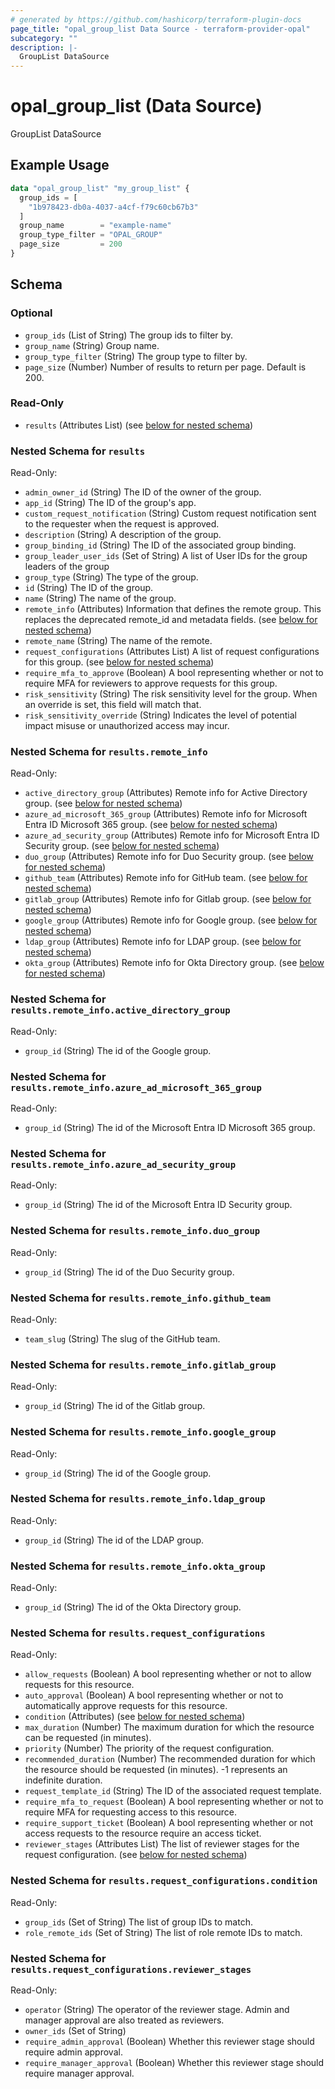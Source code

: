 ```yaml
---
# generated by https://github.com/hashicorp/terraform-plugin-docs
page_title: "opal_group_list Data Source - terraform-provider-opal"
subcategory: ""
description: |-
  GroupList DataSource
---
```


# opal_group_list (Data Source)

GroupList DataSource

## Example Usage

```terraform
data "opal_group_list" "my_group_list" {
  group_ids = [
    "1b978423-db0a-4037-a4cf-f79c60cb67b3"
  ]
  group_name        = "example-name"
  group_type_filter = "OPAL_GROUP"
  page_size         = 200
}
```

<!-- schema generated by tfplugindocs -->
## Schema

### Optional

- `group_ids` (List of String) The group ids to filter by.
- `group_name` (String) Group name.
- `group_type_filter` (String) The group type to filter by.
- `page_size` (Number) Number of results to return per page. Default is 200.

### Read-Only

- `results` (Attributes List) (see [below for nested schema](#nestedatt--results))

<a id="nestedatt--results"></a>
### Nested Schema for `results`

Read-Only:

- `admin_owner_id` (String) The ID of the owner of the group.
- `app_id` (String) The ID of the group's app.
- `custom_request_notification` (String) Custom request notification sent to the requester when the request is approved.
- `description` (String) A description of the group.
- `group_binding_id` (String) The ID of the associated group binding.
- `group_leader_user_ids` (Set of String) A list of User IDs for the group leaders of the group
- `group_type` (String) The type of the group.
- `id` (String) The ID of the group.
- `name` (String) The name of the group.
- `remote_info` (Attributes) Information that defines the remote group. This replaces the deprecated remote_id and metadata fields. (see [below for nested schema](#nestedatt--results--remote_info))
- `remote_name` (String) The name of the remote.
- `request_configurations` (Attributes List) A list of request configurations for this group. (see [below for nested schema](#nestedatt--results--request_configurations))
- `require_mfa_to_approve` (Boolean) A bool representing whether or not to require MFA for reviewers to approve requests for this group.
- `risk_sensitivity` (String) The risk sensitivity level for the group. When an override is set, this field will match that.
- `risk_sensitivity_override` (String) Indicates the level of potential impact misuse or unauthorized access may incur.

<a id="nestedatt--results--remote_info"></a>
### Nested Schema for `results.remote_info`

Read-Only:

- `active_directory_group` (Attributes) Remote info for Active Directory group. (see [below for nested schema](#nestedatt--results--remote_info--active_directory_group))
- `azure_ad_microsoft_365_group` (Attributes) Remote info for Microsoft Entra ID Microsoft 365 group. (see [below for nested schema](#nestedatt--results--remote_info--azure_ad_microsoft_365_group))
- `azure_ad_security_group` (Attributes) Remote info for Microsoft Entra ID Security group. (see [below for nested schema](#nestedatt--results--remote_info--azure_ad_security_group))
- `duo_group` (Attributes) Remote info for Duo Security group. (see [below for nested schema](#nestedatt--results--remote_info--duo_group))
- `github_team` (Attributes) Remote info for GitHub team. (see [below for nested schema](#nestedatt--results--remote_info--github_team))
- `gitlab_group` (Attributes) Remote info for Gitlab group. (see [below for nested schema](#nestedatt--results--remote_info--gitlab_group))
- `google_group` (Attributes) Remote info for Google group. (see [below for nested schema](#nestedatt--results--remote_info--google_group))
- `ldap_group` (Attributes) Remote info for LDAP group. (see [below for nested schema](#nestedatt--results--remote_info--ldap_group))
- `okta_group` (Attributes) Remote info for Okta Directory group. (see [below for nested schema](#nestedatt--results--remote_info--okta_group))

<a id="nestedatt--results--remote_info--active_directory_group"></a>
### Nested Schema for `results.remote_info.active_directory_group`

Read-Only:

- `group_id` (String) The id of the Google group.


<a id="nestedatt--results--remote_info--azure_ad_microsoft_365_group"></a>
### Nested Schema for `results.remote_info.azure_ad_microsoft_365_group`

Read-Only:

- `group_id` (String) The id of the Microsoft Entra ID Microsoft 365 group.


<a id="nestedatt--results--remote_info--azure_ad_security_group"></a>
### Nested Schema for `results.remote_info.azure_ad_security_group`

Read-Only:

- `group_id` (String) The id of the Microsoft Entra ID Security group.


<a id="nestedatt--results--remote_info--duo_group"></a>
### Nested Schema for `results.remote_info.duo_group`

Read-Only:

- `group_id` (String) The id of the Duo Security group.


<a id="nestedatt--results--remote_info--github_team"></a>
### Nested Schema for `results.remote_info.github_team`

Read-Only:

- `team_slug` (String) The slug of the GitHub team.


<a id="nestedatt--results--remote_info--gitlab_group"></a>
### Nested Schema for `results.remote_info.gitlab_group`

Read-Only:

- `group_id` (String) The id of the Gitlab group.


<a id="nestedatt--results--remote_info--google_group"></a>
### Nested Schema for `results.remote_info.google_group`

Read-Only:

- `group_id` (String) The id of the Google group.


<a id="nestedatt--results--remote_info--ldap_group"></a>
### Nested Schema for `results.remote_info.ldap_group`

Read-Only:

- `group_id` (String) The id of the LDAP group.


<a id="nestedatt--results--remote_info--okta_group"></a>
### Nested Schema for `results.remote_info.okta_group`

Read-Only:

- `group_id` (String) The id of the Okta Directory group.



<a id="nestedatt--results--request_configurations"></a>
### Nested Schema for `results.request_configurations`

Read-Only:

- `allow_requests` (Boolean) A bool representing whether or not to allow requests for this resource.
- `auto_approval` (Boolean) A bool representing whether or not to automatically approve requests for this resource.
- `condition` (Attributes) (see [below for nested schema](#nestedatt--results--request_configurations--condition))
- `max_duration` (Number) The maximum duration for which the resource can be requested (in minutes).
- `priority` (Number) The priority of the request configuration.
- `recommended_duration` (Number) The recommended duration for which the resource should be requested (in minutes). -1 represents an indefinite duration.
- `request_template_id` (String) The ID of the associated request template.
- `require_mfa_to_request` (Boolean) A bool representing whether or not to require MFA for requesting access to this resource.
- `require_support_ticket` (Boolean) A bool representing whether or not access requests to the resource require an access ticket.
- `reviewer_stages` (Attributes List) The list of reviewer stages for the request configuration. (see [below for nested schema](#nestedatt--results--request_configurations--reviewer_stages))

<a id="nestedatt--results--request_configurations--condition"></a>
### Nested Schema for `results.request_configurations.condition`

Read-Only:

- `group_ids` (Set of String) The list of group IDs to match.
- `role_remote_ids` (Set of String) The list of role remote IDs to match.


<a id="nestedatt--results--request_configurations--reviewer_stages"></a>
### Nested Schema for `results.request_configurations.reviewer_stages`

Read-Only:

- `operator` (String) The operator of the reviewer stage. Admin and manager approval are also treated as reviewers.
- `owner_ids` (Set of String)
- `require_admin_approval` (Boolean) Whether this reviewer stage should require admin approval.
- `require_manager_approval` (Boolean) Whether this reviewer stage should require manager approval.
